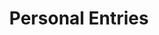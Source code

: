 ---
title: Personal Entries
description: Anything related with me, kind of like a diary, but to the open-world
image: wide.jpg

# Badge style
style:
    background: "#818c1c"
    color: "#fff"
---
